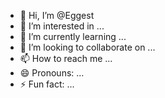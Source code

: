 - 👋 Hi, I’m @Eggest
- 👀 I’m interested in ...
- 🌱 I’m currently learning ...
- 💞️ I’m looking to collaborate on ...
- 📫 How to reach me ...
- 😄 Pronouns: ...
- ⚡ Fun fact: ...

<!---
Eggest/Eggest is a ✨ special ✨ repository because its `README.md` (this file) appears on your GitHub profile.
You can click the Preview link to take a look at your changes.
--->
